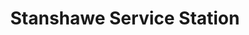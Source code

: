 ---
title: "Stanshawe Service Station"
url: /bristol/stanshawe-service-station/
shop: Lebensmittel
---